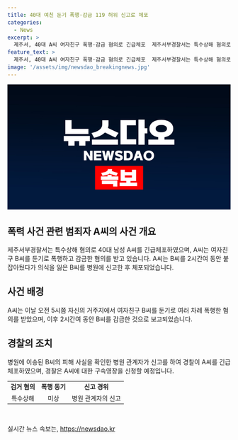```yaml
---
title: 40대 여친 둔기 폭행·감금 119 허위 신고로 체포
categories:
  - News
excerpt: >
  제주서, 40대 A씨 여자친구 폭행·감금 혐의로 긴급체포  제주서부경찰서는 특수상해 혐의로 40대 A씨를 긴급체포했다고 10일 밝혔다. A씨는 여자친구 B씨를 둔기로 폭행한 후 2시간여 동안 감금한 혐의를 받고, 경찰은 구속영장을 신청할 예정이다. B씨가 병원에서 피해 사실을 전하면서 사건이 드러났다.
feature_text: >
  제주서, 40대 A씨 여자친구 폭행·감금 혐의로 긴급체포  제주서부경찰서는 특수상해 혐의로 40대 A씨를 긴급체포했다고 10일 밝혔다. A씨는 여자친구 B씨를 둔기로 폭행한 후 2시간여 동안 감금한 혐의를 받고, 경찰은 구속영장을 신청할 예정이다. B씨가 병원에서 피해 사실을 전하면서 사건이 드러났다.
image: '/assets/img/newsdao_breakingnews.jpg'
---
```


<p><img src="/assets/img/newsdao_breakingnews.jpg" alt="flaretime 속보" /></p>

<h2 data-ke-size="size26">폭력 사건 관련 범죄자 A씨의 사건 개요</h2>

<p data-ke-size="size16">제주서부경찰서는 특수상해 혐의로 40대 남성 A씨를 긴급체포하였으며, A씨는 여자친구 B씨를 둔기로 폭행하고 감금한 혐의를 받고 있습니다. A씨는 B씨를 2시간여 동안 붙잡아뒀다가 의식을 잃은 B씨를 병원에 신고한 후 체포되었습니다.</p>

<h2 data-ke-size="size26">사건 배경</h2>

<p data-ke-size="size16">A씨는 이날 오전 5시쯤 자신의 거주지에서 여자친구 B씨를 둔기로 여러 차례 폭행한 혐의를 받았으며, 이후 2시간여 동안 B씨를 감금한 것으로 보고되었습니다.</p>

<h2 data-ke-size="size26">경찰의 조치</h2>

<p data-ke-size="size16">병원에 이송된 B씨의 피해 사실을 확인한 병원 관계자가 신고를 하여 경찰이 A씨를 긴급체포하였으며, 경찰은 A씨에 대한 구속영장을 신청할 예정입니다.</p>

<table>
  <tr>
    <td style="text-align: center; height: 17px;"><b>검거 혐의</b></td>
    <td style="text-align: center; height: 17px;"><b>폭행 동기</b></td>
    <td style="text-align: center; height: 17px;"><b>신고 경위</b></td>
  </tr>
  <tr>
    <td style="text-align: center;">특수상해</td>
    <td style="text-align: center;">미상</td>
    <td style="text-align: center;">병원 관계자의 신고</td>
  </tr>
</table>

<p data-ke-size="size16"><br></p>
실시간 뉴스 속보는, <a href="https://newsdao.kr" rel="dofollow">https://newsdao.kr</a>


